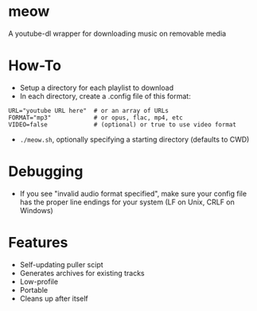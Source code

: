 # meow
A youtube-dl wrapper for downloading music on removable media

# How-To
* Setup a directory for each playlist to download
* In each directory, create a .config file of this format:

```
URL="youtube URL here"	# or an array of URLs
FORMAT="mp3"            # or opus, flac, mp4, etc
VIDEO=false             # (optional) or true to use video format
```

* `./meow.sh`, optionally specifying a starting directory (defaults to CWD)

# Debugging
* If you see "invalid audio format specified", make sure your config file has the proper line endings for your system (LF on Unix, CRLF on Windows)

# Features
- Self-updating puller scipt
- Generates archives for existing tracks
- Low-profile
- Portable
- Cleans up after itself
